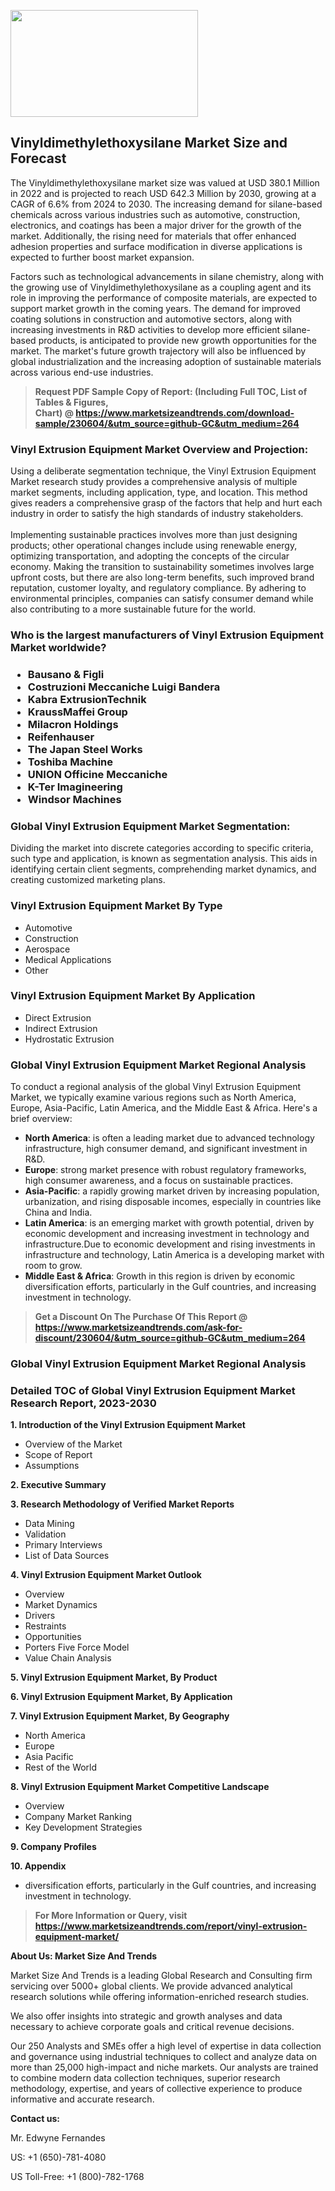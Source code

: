 <p><img class="alignnone size-medium wp-image-20088" src="https://ffe5etoiles.com/wp-content/uploads/2024/12/MST1-300x171.png" alt="" width="300" height="171" /></p><h2>Vinyldimethylethoxysilane Market Size and Forecast</h2><p>The Vinyldimethylethoxysilane market size was valued at USD 380.1 Million in 2022 and is projected to reach USD 642.3 Million by 2030, growing at a CAGR of 6.6% from 2024 to 2030. The increasing demand for silane-based chemicals across various industries such as automotive, construction, electronics, and coatings has been a major driver for the growth of the market. Additionally, the rising need for materials that offer enhanced adhesion properties and surface modification in diverse applications is expected to further boost market expansion.</p><p>Factors such as technological advancements in silane chemistry, along with the growing use of Vinyldimethylethoxysilane as a coupling agent and its role in improving the performance of composite materials, are expected to support market growth in the coming years. The demand for improved coating solutions in construction and automotive sectors, along with increasing investments in R&D activities to develop more efficient silane-based products, is anticipated to provide new growth opportunities for the market. The market's future growth trajectory will also be influenced by global industrialization and the increasing adoption of sustainable materials across various end-use industries.</p></p><blockquote id="" class=""><strong>Request PDF Sample Copy of Report: (Including Full TOC, List of Tables &amp; Figures, Chart)&nbsp;@&nbsp;<strong><a href="https://www.marketsizeandtrends.com/download-sample/230604/&utm_source=github-GC&utm_medium=264" target="_blank">https://www.marketsizeandtrends.com/download-sample/230604/&utm_source=github-GC&utm_medium=264</a></strong></strong></blockquote><h3 id="" class="">Vinyl Extrusion Equipment Market&nbsp;Overview and Projection:</h3><p id="" class="">Using a deliberate segmentation technique, the Vinyl Extrusion Equipment Market research study provides a comprehensive analysis of multiple market segments, including application, type, and location. This method gives readers a comprehensive grasp of the factors that help and hurt each industry in order to satisfy the high standards of industry stakeholders. <br /> <br />Implementing sustainable practices involves more than just designing products; other operational changes include using renewable energy, optimizing transportation, and adopting the concepts of the circular economy. Making the transition to sustainability sometimes involves large upfront costs, but there are also long-term benefits, such improved brand reputation, customer loyalty, and regulatory compliance. By adhering to environmental principles, companies can satisfy consumer demand while also contributing to a more sustainable future for the world.</p><h3 id="" class="">Who is the largest manufacturers of&nbsp;Vinyl Extrusion Equipment Market worldwide?</h3><h3 class=""><p><ul><li>Bausano & Figli </li><li> Costruzioni Meccaniche Luigi Bandera </li><li> Kabra ExtrusionTechnik </li><li> KraussMaffei Group </li><li> Milacron Holdings </li><li> Reifenhauser </li><li> The Japan Steel Works </li><li> Toshiba Machine </li><li> UNION Officine Meccaniche </li><li> K-Ter Imagineering </li><li> Windsor Machines</li></ul></p></h3><h3 id="" class="">Global&nbsp;Vinyl Extrusion Equipment Market Segmentation:</h3><p id="" class="">Dividing the market into discrete categories according to specific criteria, such type and application, is known as segmentation analysis. This aids in identifying certain client segments, comprehending market dynamics, and creating customized marketing plans.</p><h3 id="" class="">Vinyl Extrusion Equipment Market&nbsp;By Type</h3><p><p><ul><li>Automotive</li><li> Construction</li><li> Aerospace</li><li> Medical Applications</li><li> Other</p></li></ul></p></p><h3 id="" class="">Vinyl Extrusion Equipment Market&nbsp;By Application</h3><p class=""><p><ul><li>Direct Extrusion</li><li> Indirect Extrusion</li><li> Hydrostatic Extrusion</li></ul></p></p><h3 id="" class="">Global Vinyl Extrusion Equipment Market Regional Analysis</h3><p id="" class="">To conduct a regional analysis of the global Vinyl Extrusion Equipment Market, we typically examine various regions such as North America, Europe, Asia-Pacific, Latin America, and the Middle East &amp; Africa. Here's a brief overview:</p><ul><li><strong>North America</strong>: is often a leading market due to advanced technology infrastructure, high consumer demand, and significant investment in R&amp;D.</li><li><strong>Europe</strong>: strong market presence with robust regulatory frameworks, high consumer awareness, and a focus on sustainable practices.</li><li><strong>Asia-Pacific</strong>: a rapidly growing market driven by increasing population, urbanization, and rising disposable incomes, especially in countries like China and India.</li><li><strong>Latin America</strong>: is an emerging market with growth potential, driven by economic development and increasing investment in technology and infrastructure.Due to economic development and rising investments in infrastructure and technology, Latin America is a developing market with room to grow.</li><li><strong>Middle East &amp; Africa</strong>: Growth in this region is driven by economic diversification efforts, particularly in the Gulf countries, and increasing investment in technology.</li></ul><blockquote id="" class=""><strong>Get a Discount On The Purchase Of This Report @ <strong><a href="https://www.marketsizeandtrends.com/ask-for-discount/230604/&utm_source=github-GC&utm_medium=264" target="_blank">https://www.marketsizeandtrends.com/ask-for-discount/230604/&utm_source=github-GC&utm_medium=264</a></strong></strong></blockquote><h3 id="" class="">Global Vinyl Extrusion Equipment Market Regional Analysis</h3><h3 id="" class="">Detailed TOC of Global Vinyl Extrusion Equipment Market Research Report, 2023-2030</h3><p id="" class=""><strong>1. Introduction of the Vinyl Extrusion Equipment Market</strong></p><ul><li>Overview of the Market</li><li>Scope of Report</li><li>Assumptions</li></ul><p id="" class=""><strong>2. Executive Summary</strong></p><p id="" class=""><strong>3. Research Methodology of Verified Market Reports</strong></p><ul><li>Data Mining</li><li>Validation</li><li>Primary Interviews</li><li>List of Data Sources</li></ul><p id="" class=""><strong>4. Vinyl Extrusion Equipment Market Outlook</strong></p><ul><li>Overview</li><li>Market Dynamics</li><li>Drivers</li><li>Restraints</li><li>Opportunities</li><li>Porters Five Force Model</li><li>Value Chain Analysis</li></ul><p id="" class=""><strong>5. Vinyl Extrusion Equipment Market, By Product</strong></p><p id="" class=""><strong>6. Vinyl Extrusion Equipment Market, By Application</strong></p><p id="" class=""><strong>7. Vinyl Extrusion Equipment Market, By Geography</strong></p><ul><li>North America</li><li>Europe</li><li>Asia Pacific</li><li>Rest of the World</li></ul><p id="" class=""><strong>8. Vinyl Extrusion Equipment Market Competitive Landscape</strong></p><ul><li>Overview</li><li>Company Market Ranking</li><li>Key Development Strategies</li></ul><p id="" class=""><strong>9. Company Profiles</strong></p><p id="" class=""><strong>10. Appendix</strong></p><ul><li>diversification efforts, particularly in the Gulf countries, and increasing investment in technology.</li></ul><blockquote id="" class=""><strong>For More Information or Query, visit <strong><strong><a href="https://www.marketsizeandtrends.com/report/vinyl-extrusion-equipment-market/" target="_blank">https://www.marketsizeandtrends.com/report/vinyl-extrusion-equipment-market/</a></strong></strong></strong></blockquote><p id="" class=""><strong>About Us: Market Size And Trends</strong></p><p id="" class="">Market Size And Trends is a leading Global Research and Consulting firm servicing over 5000+ global clients. We provide advanced analytical research solutions while offering information-enriched research studies.</p><p id="" class="">We also offer insights into strategic and growth analyses and data necessary to achieve corporate goals and critical revenue decisions.</p><p id="" class="">Our 250 Analysts and SMEs offer a high level of expertise in data collection and governance using industrial techniques to collect and analyze data on more than 25,000 high-impact and niche markets. Our analysts are trained to combine modern data collection techniques, superior research methodology, expertise, and years of collective experience to produce informative and accurate research.</p><p id="" class=""><strong>Contact us:</strong></p><p id="" class="">Mr. Edwyne Fernandes</p><p id="" class="">US: +1 (650)-781-4080</p><p id="" class="">US Toll-Free: +1 (800)-782-1768</p>
